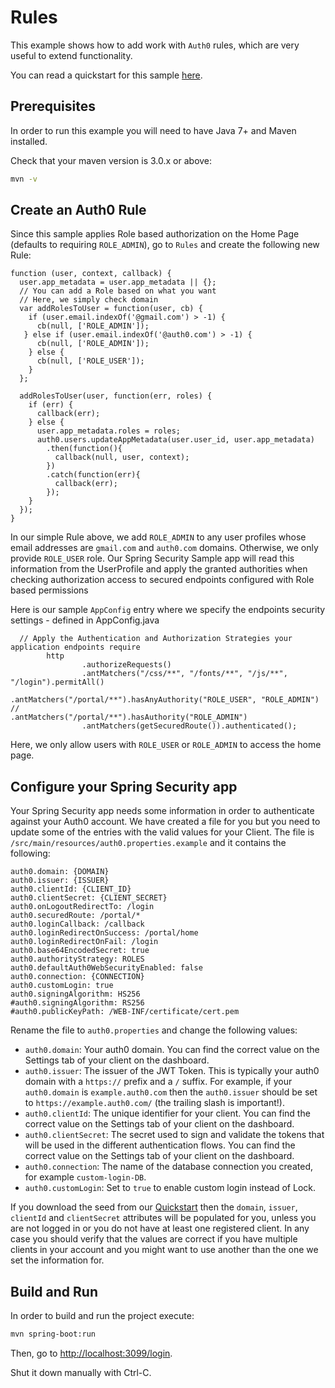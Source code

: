 # Rules

This example shows how to add work with `Auth0` rules, which are very useful to extend functionality.

You can read a quickstart for this sample [here](https://auth0.com/docs/quickstart/webapp/java-spring-security-mvc/06-rules). 

## Prerequisites

In order to run this example you will need to have Java 7+ and Maven installed.

Check that your maven version is 3.0.x or above:

```sh
mvn -v
```

## Create an Auth0 Rule

Since this sample applies Role based authorization on the Home Page (defaults to requiring `ROLE_ADMIN`), go to `Rules`
and create the following new Rule:

```
function (user, context, callback) {
  user.app_metadata = user.app_metadata || {};
  // You can add a Role based on what you want
  // Here, we simply check domain
  var addRolesToUser = function(user, cb) {
    if (user.email.indexOf('@gmail.com') > -1) {
      cb(null, ['ROLE_ADMIN']);
   } else if (user.email.indexOf('@auth0.com') > -1) {
      cb(null, ['ROLE_ADMIN']);
    } else {
      cb(null, ['ROLE_USER']);
    }
  };

  addRolesToUser(user, function(err, roles) {
    if (err) {
      callback(err);
    } else {
      user.app_metadata.roles = roles;
      auth0.users.updateAppMetadata(user.user_id, user.app_metadata)
        .then(function(){
          callback(null, user, context);
        })
        .catch(function(err){
          callback(err);
        });
    }
  });
}
```

In our simple Rule above, we add `ROLE_ADMIN` to any user profiles whose email addresses are `gmail.com` and `auth0.com` domains.
Otherwise, we only provide `ROLE_USER` role. Our Spring Security Sample app will read this information from the UserProfile and apply
the granted authorities when checking authorization access to secured endpoints configured with Role based permissions

Here is our sample `AppConfig` entry where we specify the endpoints security settings - defined in AppConfig.java


```
  // Apply the Authentication and Authorization Strategies your application endpoints require
        http
                .authorizeRequests()
                .antMatchers("/css/**", "/fonts/**", "/js/**", "/login").permitAll()
                .antMatchers("/portal/**").hasAnyAuthority("ROLE_USER", "ROLE_ADMIN")
//                .antMatchers("/portal/**").hasAuthority("ROLE_ADMIN")
                .antMatchers(getSecuredRoute()).authenticated();
```

Here, we only allow users with `ROLE_USER` or `ROLE_ADMIN` to access the home page.


## Configure your Spring Security app

Your Spring Security app needs some information in order to authenticate against your Auth0 account. We have created a file for you but you need to update some of the entries with the valid values for your Client. The file is `/src/main/resources/auth0.properties.example` and it contains the following:

```
auth0.domain: {DOMAIN}
auth0.issuer: {ISSUER}
auth0.clientId: {CLIENT_ID}
auth0.clientSecret: {CLIENT_SECRET}
auth0.onLogoutRedirectTo: /login
auth0.securedRoute: /portal/*
auth0.loginCallback: /callback
auth0.loginRedirectOnSuccess: /portal/home
auth0.loginRedirectOnFail: /login
auth0.base64EncodedSecret: true
auth0.authorityStrategy: ROLES
auth0.defaultAuth0WebSecurityEnabled: false
auth0.connection: {CONNECTION}
auth0.customLogin: true
auth0.signingAlgorithm: HS256
#auth0.signingAlgorithm: RS256
#auth0.publicKeyPath: /WEB-INF/certificate/cert.pem
```

Rename the file to `auth0.properties` and change the following values:
- `auth0.domain`:	Your auth0 domain. You can find the correct value on the Settings tab of your client on the dashboard.
- `auth0.issuer`:	The issuer of the JWT Token. This is typically your auth0 domain with a `https://` prefix and a `/` suffix. For example, if your `auth0.domain` is `example.auth0.com` then the `auth0.issuer` should be set to `https://example.auth0.com/` (the trailing slash is important!).
- `auth0.clientId`:	The unique identifier for your client. You can find the correct value on the Settings tab of your client on the dashboard. 
- `auth0.clientSecret`:	The secret used to sign and validate the tokens that will be used in the different authentication flows. You can find the correct value on the Settings tab of your client on the dashboard.
- `auth0.connection`: The name of the database connection you created, for example `custom-login-DB`.
- `auth0.customLogin`: Set to `true` to enable custom login instead of Lock.

If you download the seed from our [Quickstart](https://auth0.com/docs/quickstart/webapp/java-spring-security-mvc/06-rules) then the `domain`, `issuer`, `clientId` and `clientSecret` attributes will be populated for you, unless you are not logged in or you do not have at least one registered client. In any case you should verify that the values are correct if you have multiple clients in your account and you might want to use another than the one we set the information for.

## Build and Run

In order to build and run the project execute:

```sh
mvn spring-boot:run
```

Then, go to [http://localhost:3099/login](http://localhost:3099/login). 

Shut it down manually with Ctrl-C.
